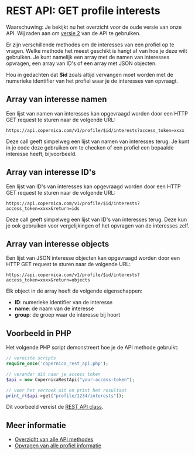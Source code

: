 # REST API: GET profile interests

Waarschuwing: Je bekijkt nu het overzicht voor de oude versie van onze 
API. Wij raden aan om [versie 2](../restv2/rest-api.md) van de API te gebruiken.

Er zijn verschillende methodes om de interesses van een profiel op te 
vragen. Welke methode het meest geschikt is hangt af van hoe je deze wilt 
gebruiken. Je kunt namelijk een array met de namen van interesses opvragen, 
een array van ID's of een array met JSON objecten.

Hou in gedachten dat **$id** zoals altijd vervangen moet worden met de numerieke 
identifier van het profiel waar je de interesses van opvraagt.

## Array van interesse namen

Een lijst van namen van interesses kan opgevraagd worden door een HTTP 
GET request te sturen naar de volgende URL:

`https://api.copernica.com/v1/profile/$id/interests?access_token=xxxx`

Deze call geeft simpelweg een lijst van namen van interesses terug. Je kunt 
in je code deze gebruiken om te checken of een profiel een bepaalde interesse 
heeft, bijvoorbeeld.


## Array van interesse ID's

Een lijst van ID's van interesses kan opgevraagd worden door een HTTP 
GET request te sturen naar de volgende URL:

`https://api.copernica.com/v1/profile/$id/interests?access_token=xxxx&return=ids`

Deze call geeft simpelweg een lijst van ID's van interesses terug. Deze 
kun je ook gebruiken voor vergelijkingen of het opvragen van de interesses zelf.


## Array van interesse objects

Een lijst van JSON interesse objecten kan opgevraagd worden door een HTTP 
GET request te sturen naar de volgende URL:

`https://api.copernica.com/v1/profile/$id/interests?access_token=xxxx&return=objects`

Elk object in de array heeft de volgende eigenschappen:

- **ID**: numerieke identifier van de interesse
- **name**: de naam van de interesse
- **group**: de groep waar de interesse bij hoort


## Voorbeeld in PHP

Het volgende PHP script demonstreert hoe je de API methode gebruikt:

```php
// vereiste scripts
require_once('copernica_rest_api.php');

// verander dit naar je access token
$api = new CopernicaRestApi("your-access-token");

// voer het verzoek uit en print het resultaat
print_r($api->get("profile/1234/interests"));
```

Dit voorbeeld vereist de [REST API class](rest-php).


## Meer informatie

- [Overzicht van alle API methodes](rest-api)
- [Opvragen van alle profiel informatie](rest-get-profile)
